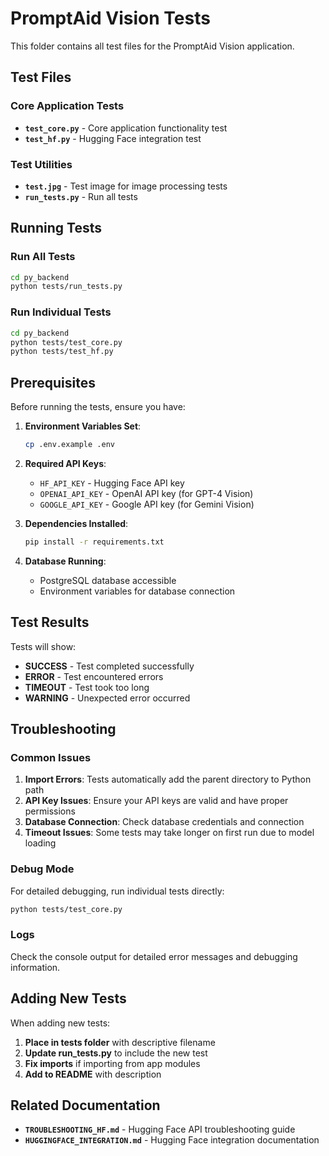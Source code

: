 # PromptAid Vision Tests

This folder contains all test files for the PromptAid Vision application.

## Test Files

### Core Application Tests
- **`test_core.py`** - Core application functionality test
- **`test_hf.py`** - Hugging Face integration test

### Test Utilities
- **`test.jpg`** - Test image for image processing tests
- **`run_tests.py`** - Run all tests

## Running Tests

### Run All Tests
```bash
cd py_backend
python tests/run_tests.py
```

### Run Individual Tests
```bash
cd py_backend
python tests/test_core.py
python tests/test_hf.py
```

## Prerequisites

Before running the tests, ensure you have:

1. **Environment Variables Set**:
   ```bash
   cp .env.example .env
   ```

2. **Required API Keys**:
   - `HF_API_KEY` - Hugging Face API key
   - `OPENAI_API_KEY` - OpenAI API key (for GPT-4 Vision)
   - `GOOGLE_API_KEY` - Google API key (for Gemini Vision)

3. **Dependencies Installed**:
   ```bash
   pip install -r requirements.txt
   ```

4. **Database Running**:
   - PostgreSQL database accessible
   - Environment variables for database connection

## Test Results

Tests will show:
- **SUCCESS** - Test completed successfully
- **ERROR** - Test encountered errors
- **TIMEOUT** - Test took too long
- **WARNING** - Unexpected error occurred

## Troubleshooting

### Common Issues
1. **Import Errors**: Tests automatically add the parent directory to Python path
2. **API Key Issues**: Ensure your API keys are valid and have proper permissions
3. **Database Connection**: Check database credentials and connection
4. **Timeout Issues**: Some tests may take longer on first run due to model loading

### Debug Mode

For detailed debugging, run individual tests directly:
```bash
python tests/test_core.py
```

### Logs

Check the console output for detailed error messages and debugging information.

## Adding New Tests

When adding new tests:

1. **Place in tests folder** with descriptive filename
2. **Update run_tests.py** to include the new test
3. **Fix imports** if importing from app modules
4. **Add to README** with description

## Related Documentation

- **`TROUBLESHOOTING_HF.md`** - Hugging Face API troubleshooting guide
- **`HUGGINGFACE_INTEGRATION.md`** - Hugging Face integration documentation 
